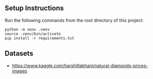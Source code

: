 ## Setup Instructions
Run the following commands from the root directory of this project:

    python -m venv .venv
    source .venv/bin/activate
    pip install -r requirements.txt

## Datasets
- https://www.kaggle.com/harshitlakhani/natural-diamonds-prices-images

